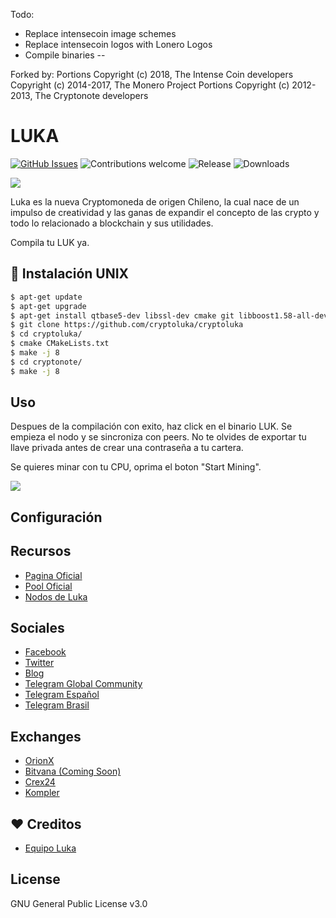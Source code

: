 Todo:
- Replace intensecoin image schemes  
- Replace intensecoin logos with Lonero Logos  
- Compile binaries
--  

Forked by:
Portions Copyright (c) 2018, The Intense Coin developers
Copyright (c) 2014-2017, The Monero Project Portions
Copyright (c) 2012-2013, The Cryptonote developers

# LUKA

[![GitHub Issues](https://img.shields.io/github/issues/cryptoluka/cryptoluka.svg?style=flat-square)](https://github.com/cryptoluka/cryptoluka/issues)
![Contributions welcome](https://img.shields.io/badge/contributions-welcome-orange.svg?style=flat-square)
![Release](https://img.shields.io/github/release/cryptoluka/cryptoluka.svg?style=flat-square)
![Downloads](https://img.shields.io/github/downloads/cryptoluka/cryptoluka/latest/total.svg)

<img src="https://www.cryptoluka.cl/images/isologo-luka.svg">

Luka es la nueva Cryptomoneda de origen Chileno, la cual nace de un impulso de creatividad y las ganas de expandir el concepto de las crypto y todo lo relacionado a blockchain y sus utilidades.

Compila tu LUK ya.


## 💾 Instalación UNIX


```bash
$ apt-get update
$ apt-get upgrade
$ apt-get install qtbase5-dev libssl-dev cmake git libboost1.58-all-dev build-essential g++
$ git clone https://github.com/cryptoluka/cryptoluka
$ cd cryptoluka/
$ cmake CMakeLists.txt
$ make -j 8
$ cd cryptonote/
$ make -j 8
```

## Uso

Despues de la compilación con exito, haz click en el binario LUK. Se empieza el nodo y se sincroniza con peers. No te olvides de exportar tu llave privada antes de crear una contraseña a tu cartera.

Se quieres minar con tu CPU, oprima el boton "Start Mining".

<img src="https://i.imgur.com/PKGrDeZ.png">


## Configuración


## Recursos
* [Pagina Oficial](https://www.cryptoluka.cl/)
* [Pool Oficial](http://pool.cryptoluka.cl)
* [Nodos de Luka](http://peers.cryptoluka.cl/)

## Sociales
* [Facebook](https://www.facebook.com/cryptoluka)
* [Twitter](https://twitter.com/LukaCLP)
* [Blog](https://www.cryptoluka.com/blog)
* [Telegram Global Community](https://t.me/cryptoluka)
* [Telegram Español](https://t.me/cryptoluka_es)
* [Telegram Brasil](https://t.me/cryptoluka_br)

## Exchanges
* [OrionX](https://orionx.com/exchange/LUKCLP)
* [Bitvana (Coming Soon)](https://app.bitvana.io/markets)
* [Crex24](https://crex24.com/es/exchange/LUK-BTC)
* [Kompler](https://www.kompler.exchange/#/markets/BTC/LUK)

## ❤️ Creditos
* [Equipo Luka](https://github.com/cryptoluka/cryptoluka)

## License
GNU General Public License v3.0
